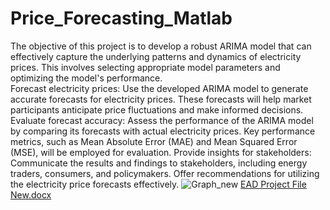 # Price_Forecasting_Matlab
The objective of this project is to develop a robust ARIMA model that can effectively capture the underlying patterns and dynamics of electricity prices. This involves selecting appropriate model parameters and optimizing the model's performance.		
Forecast electricity prices: Use the developed ARIMA model to generate accurate forecasts for electricity prices. These forecasts will help market participants anticipate price fluctuations and make informed decisions.
Evaluate forecast accuracy: Assess the performance of the ARIMA model by comparing its forecasts with actual electricity prices. Key performance metrics, such as Mean Absolute Error (MAE) and Mean Squared Error (MSE), will be employed for evaluation.
Provide insights for stakeholders: Communicate the results and findings to stakeholders, including energy traders, consumers, and policymakers. Offer recommendations for utilizing the electricity price forecasts effectively.
![Graph_new](https://github.com/SahilWadhawan/Price_Forecasting_Matlab/assets/122047068/89b59090-d036-412e-a55b-481b17e9b9e2)
[EAD Project File New.docx](https://github.com/user-attachments/files/16120184/EAD.Project.File.New.docx)
